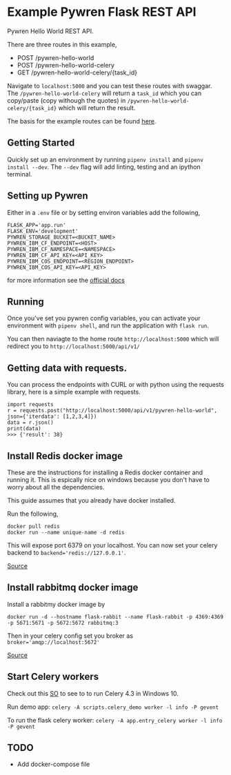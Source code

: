 #  Example Pywren Flask REST API
Pywren Hello World REST API.

There are three routes in this example,

* POST /pywren-hello-world
* POST /pywren-hello-world-celery
* GET  /pywren-hello-world-celery/{task_id}

Navigate to `localhost:5000` and you can test these routes with swaggar.  The `/pywren-hello-world-celery` will return a `task_id` which you can copy/paste (copy withough the quotes) in `/pywren-hello-world-celery/{task_id}` which will return the result.

The basis for the example routes can be found [here](https://github.com/pywren/pywren-ibm-cloud/blob/master/examples/map_reduce.py).


## Getting Started
Quickly set up an environment by running `pipenv install` and `pipenv install --dev`. The `--dev` flag will add linting, testing and an ipython terminal.

## Setting up Pywren
Either in a `.env` file or by setting environ variables add the following,

```
FLASK_APP='app.run'
FLASK_ENV='development'
PYWREN_STORAGE_BUCKET=<BUCKET_NAME>
PYWREN_IBM_CF_ENDPOINT=<HOST>
PYWREN_IBM_CF_NAMESPACE=<NAMESPACE>
PYWREN_IBM_CF_API_KEY=<API_KEY>
PYWREN_IBM_COS_ENDPOINT=<REGION_ENDPOINT>
PYWREN_IBM_COS_API_KEY=<API_KEY>
```

for more information see the [official docs](https://github.com/pywren/pywren-ibm-cloud#using-configuration-file)

## Running
Once you've set you pywren config variables, you can activate your environment with `pipenv shell`, and run the application with `flask run`. 

You can then naviagte to the home route `http://localhost:5000` which will redirect you to `http://localhost:5000/api/v1/`

## Getting data with requests.
You can process the endpoints with CURL or with python using the requests library, here is a simple example with requests.

```
import requests
r = requests.post("http://localhost:5000/api/v1/pywren-hello-world", json={'iterdata': [1,2,3,4]})
data = r.json()
print(data)
>>> {'result': 38}
```

## Install Redis docker image
These are the instructions for installing a Redis docker container and running it.  This is espically nice on windows because you don't have to worry about all the dependencies.

This guide assumes that you already have docker installed.

Run the following,

```
docker pull redis
docker run --name unique-name -d redis
```

This will expose port 6379 on your localhost.  You can now set your celery backend to `backend='redis://127.0.0.1'`.

[Source](https://koukia.ca/installing-redis-on-windows-using-docker-containers-7737d2ebc25e)

## Install rabbitmq docker image
Install a rabbitmy docker image by

`docker run -d --hostname flask-rabbit --name flask-rabbit -p 4369:4369 -p 5671:5671 -p 5672:5672 rabbitmq:3`

Then in your celery config set you broker as `broker='amqp://localhost:5672'`

[Source](https://docs.docker.com/samples/library/rabbitmq/)

## Start Celery workers

Check out this [SO](https://stackoverflow.com/a/47331438/1761521) to see to to run Celery 4.3 in Windows 10.

Run demo app:
`celery -A scripts.celery_demo worker -l info -P gevent`

To run the flask celery worker:
`celery -A app.entry_celery worker -l info -P gevent`

## TODO

* Add docker-compose file
